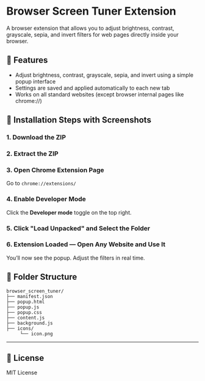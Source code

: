 # Browser Screen Tuner Extension

A browser extension that allows you to adjust brightness, contrast, grayscale, sepia, and invert filters for web pages directly inside your browser.

## 🚀 Features

- Adjust brightness, contrast, grayscale, sepia, and invert using a simple popup interface
- Settings are saved and applied automatically to each new tab
- Works on all standard websites (except browser internal pages like chrome://)

## 📸 Installation Steps with Screenshots

### 1. Download the ZIP

### 2. Extract the ZIP

### 3. Open Chrome Extension Page
Go to `chrome://extensions/`

### 4. Enable Developer Mode
Click the **Developer mode** toggle on the top right.

### 5. Click "Load Unpacked" and Select the Folder

### 6. Extension Loaded — Open Any Website and Use It
You’ll now see the popup. Adjust the filters in real time.


## 📁 Folder Structure

```
browser_screen_tuner/
├── manifest.json
├── popup.html
├── popup.js
├── popup.css
├── content.js
├── background.js
├── icons/
     └── icon.png
```

---

## 📝 License

MIT License
